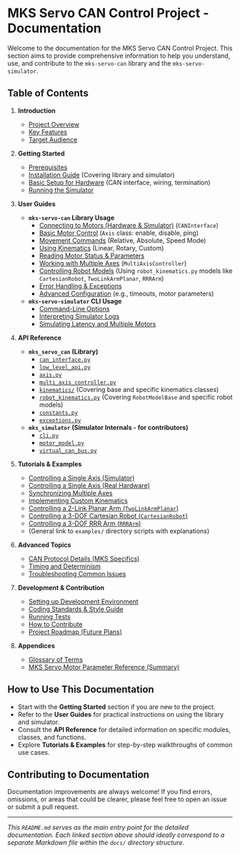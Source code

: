 # MKS Servo CAN Control Project - Documentation

Welcome to the documentation for the MKS Servo CAN Control Project. This section aims to provide comprehensive information to help you understand, use, and contribute to the `mks-servo-can` library and the `mks-servo-simulator`.

## Table of Contents

1.  **Introduction**
    * [Project Overview](introduction/project_overview.md)
    * [Key Features](introduction/key_features.md)
    * [Target Audience](introduction/target_audience.md)

2.  **Getting Started**
    * [Prerequisites](getting_started/prerequisites.md)
    * [Installation Guide](getting_started/installation.md) (Covering library and simulator)
    * [Basic Setup for Hardware](getting_started/hardware_setup.md) (CAN interface, wiring, termination)
    * [Running the Simulator](getting_started/running_simulator.md)

3.  **User Guides**
    * **`mks-servo-can` Library Usage**
        * [Connecting to Motors (Hardware & Simulator)](user_guides/library/connecting.md) (`CANInterface`)
        * [Basic Motor Control](user_guides/library/basic_control.md) (`Axis` class: enable, disable, ping)
        * [Movement Commands](user_guides/library/movement.md) (Relative, Absolute, Speed Mode)
        * [Using Kinematics](user_guides/library/kinematics.md) (Linear, Rotary, Custom)
        * [Reading Motor Status & Parameters](user_guides/library/reading_status.md)
        * [Working with Multiple Axes](user_guides/library/multi_axis.md) (`MultiAxisController`)
        * [Controlling Robot Models](user_guides/library/robot_control.md) (Using `robot_kinematics.py` models like `CartesianRobot`, `TwoLinkArmPlanar`, `RRRArm`)
        * [Error Handling & Exceptions](user_guides/library/error_handling.md)
        * [Advanced Configuration](user_guides/library/advanced_config.md) (e.g., timeouts, motor parameters)
    * **`mks-servo-simulator` CLI Usage**
        * [Command-Line Options](user_guides/simulator/cli_options.md)
        * [Interpreting Simulator Logs](user_guides/simulator/logs.md)
        * [Simulating Latency and Multiple Motors](user_guides/simulator/advanced_simulation.md)

4.  **API Reference**
    * **`mks_servo_can` (Library)**
        * [`can_interface.py`](api_reference/library/can_interface.md)
        * [`low_level_api.py`](api_reference/library/low_level_api.md)
        * [`axis.py`](api_reference/library/axis.md)
        * [`multi_axis_controller.py`](api_reference/library/multi_axis_controller.md)
        * [`kinematics/`](api_reference/library/kinematics.md) (Covering base and specific kinematics classes)
        * [`robot_kinematics.py`](api_reference/library/robot_kinematics.md) (Covering `RobotModelBase` and specific robot models)
        * [`constants.py`](api_reference/library/constants.md)
        * [`exceptions.py`](api_reference/library/exceptions.md)
    * **`mks_simulator` (Simulator Internals - for contributors)**
        * [`cli.py`](api_reference/simulator/cli.md)
        * [`motor_model.py`](api_reference/simulator/motor_model.md)
        * [`virtual_can_bus.py`](api_reference/simulator/virtual_can_bus.md)

5.  **Tutorials & Examples**
    * [Controlling a Single Axis (Simulator)](tutorials/single_axis_sim.md)
    * [Controlling a Single Axis (Real Hardware)](tutorials/single_axis_hw.md)
    * [Synchronizing Multiple Axes](tutorials/multi_axis_sync.md)
    * [Implementing Custom Kinematics](tutorials/custom_kinematics.md)
    * [Controlling a 2-Link Planar Arm (`TwoLinkArmPlanar`)](tutorials/two_link_planar_arm_example.md)
    * [Controlling a 3-DOF Cartesian Robot (`CartesianRobot`)](tutorials/cartesian_robot_example.md)
    * [Controlling a 3-DOF RRR Arm (`RRRArm`)](tutorials/rrr_arm_example.md)
    * (General link to `examples/` directory scripts with explanations)

6.  **Advanced Topics**
    * [CAN Protocol Details (MKS Specifics)](advanced_topics/can_protocol.md)
    * [Timing and Determinism](advanced_topics/timing_determinism.md)
    * [Troubleshooting Common Issues](advanced_topics/troubleshooting.md)

7.  **Development & Contribution**
    * [Setting up Development Environment](development/setup.md)
    * [Coding Standards & Style Guide](development/coding_standards.md)
    * [Running Tests](development/running_tests.md)
    * [How to Contribute](development/contributing.md)
    * [Project Roadmap (Future Plans)](development/roadmap.md)

8.  **Appendices**
    * [Glossary of Terms](appendices/glossary.md)
    * [MKS Servo Motor Parameter Reference (Summary)](appendices/mks_parameters.md)

## How to Use This Documentation

* Start with the **Getting Started** section if you are new to the project.
* Refer to the **User Guides** for practical instructions on using the library and simulator.
* Consult the **API Reference** for detailed information on specific modules, classes, and functions.
* Explore **Tutorials & Examples** for step-by-step walkthroughs of common use cases.

## Contributing to Documentation

Documentation improvements are always welcome! If you find errors, omissions, or areas that could be clearer, please feel free to open an issue or submit a pull request.

---

*This `README.md` serves as the main entry point for the detailed documentation. Each linked section above should ideally correspond to a separate Markdown file within the `docs/` directory structure.*